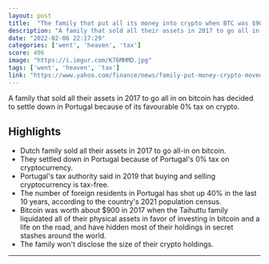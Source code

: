 ```yaml
---
layout: post
title:  "The family that put all its money into crypto when BTC was $900 has moved to 'bitcoin heaven' Portugal for its 0% crypto tax"
description: "A family that sold all their assets in 2017 to go all in on bitcoin has decided to settle down in Portugal because of its favourable 0% tax on crypto."
date: "2022-02-08 22:17:29"
categories: ['went', 'heaven', 'tax']
score: 496
image: "https://i.imgur.com/K76MHMD.jpg"
tags: ['went', 'heaven', 'tax']
link: "https://www.yahoo.com/finance/news/family-put-money-crypto-moved-122827473.html"
---
```


A family that sold all their assets in 2017 to go all in on bitcoin has decided to settle down in Portugal because of its favourable 0% tax on crypto.

## Highlights

- Dutch family sold all their assets in 2017 to go all-in on bitcoin.
- They settled down in Portugal because of Portugal's 0% tax on cryptocurrency.
- Portugal's tax authority said in 2019 that buying and selling cryptocurrency is tax-free.
- The number of foreign residents in Portugal has shot up 40% in the last 10 years, according to the country's 2021 population census.
- Bitcoin was worth about $900 in 2017 when the Taihuttu family liquidated all of their physical assets in favor of investing in bitcoin and a life on the road, and have hidden most of their holdings in secret stashes around the world.
- The family won't disclose the size of their crypto holdings.

---
